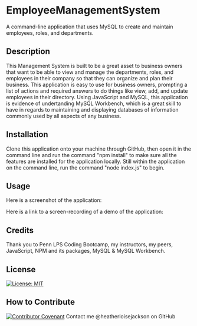 # EmployeeManagementSystem
A command-line application that uses MySQL to create and maintain employees, roles, and departments.

## Description
This Management System is built to be a great asset to business owners that want to be able to view and manage the departments, roles, and employees in their company so that they can organize and plan their business. This application is easy to use for business owners, prompting a list of actions and required answers to do things like view, add, and update employees in their directory. Using JavaScript and MySQL, this application is evidence of undertanding MySQL Workbench, which is a great skill to have in regards to maintaining and displaying databases of information commonly used by all aspects of any business.

## Installation
Clone this application onto your machine through GitHub, then open it in the command line and run the command "npm install" to make sure all the features are installed for the application locally. Still within the application on the command line, run the command "node index.js" to begin.

## Usage
Here is a screenshot of the application:

Here is a link to a screen-recording of a demo of the application:


## Credits
Thank you to Penn LPS Coding Bootcamp, my instructors, my peers, JavaScript, NPM and its packages, MySQL & MySQL Workbench.

## License
[![License: MIT](https://img.shields.io/badge/License-MIT-yellow.svg)](https://opensource.org/licenses/MIT)

## How to Contribute
[![Contributor Covenant](https://img.shields.io/badge/Contributor%20Covenant-2.0-4baaaa.svg)](code_of_conduct.md)
Contact me @heatherloisejackson on GitHub
